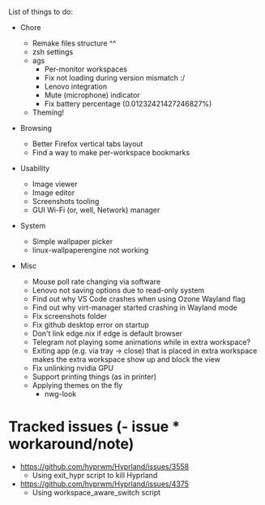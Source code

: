 List of things to do:

- Chore
    - Remake files structure ^^
    - zsh settings
    - ags
        - Per-monitor workspaces
        - Fix not loading during version mismatch :/
        - Lenovo integration
        - Mute (microphone) indicator
        - Fix battery percentage (0.01232421427246827%)
    - Theming!

- Browsing
    - Better Firefox vertical tabs layout
    - Find a way to make per-workspace bookmarks

- Usability
    - Image viewer
    - Image editor
    - Screenshots tooling
    - GUI Wi-Fi (or, well, Network) manager

- System
    - Simple wallpaper picker
    - linux-wallpaperengine not working

- Misc
    - Mouse poll rate changing via software
    - Lenovo not saving options due to read-only system
    - Find out why VS Code crashes when using Ozone Wayland flag
    - Find out why virt-manager started crashing in Wayland mode
    - Fix screenshots folder
    - Fix github desktop error on startup
    - Don't link edge.nix if edge is default browser
    - Telegram not playing some animations while in extra workspace?
    - Exiting app (e.g. via tray -> close) that is placed in extra workspace makes the extra workspace show up and block the view
    - Fix unlinking nvidia GPU
    - Support printing things (as in printer)
    - Applying themes on the fly
        - nwg-look


# Tracked issues (- issue * workaround/note)
- https://github.com/hyprwm/Hyprland/issues/3558
    * Using exit_hypr script to kill Hyprland
- https://github.com/hyprwm/Hyprland/issues/4375
    * Using workspace_aware_switch script
